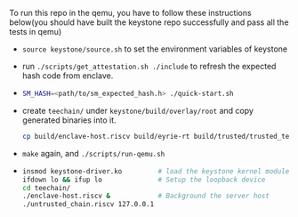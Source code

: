 To run this repo in the qemu, you have to follow these instructions below(you should have built the keystone repo successfully and pass all the tests in qemu)

- `source keystone/source.sh`  to set the environment variables of keystone

- run `./scripts/get_attestation.sh ./include` to refresh the expected hash code from enclave.

- ```bash
  SM_HASH=<path/to/sm_expected_hash.h> ./quick-start.sh
  ```

- create `teechain/` under `keystone/build/overlay/root` and copy generated binaries into it.

  ```bash
  cp build/enclave-host.riscv build/eyrie-rt build/trusted/trusted_teechain.riscv build/untrusted_teechain.riscv keystone/build/overlay/root/teechain
  ```

- `make`  again, and `./scripts/run-qemu.sh`

- ```bash
  insmod keystone-driver.ko         # load the keystone kernel module (only for newest version)
  ifdown lo && ifup lo              # Setup the loopback device
  cd teechain/
  ./enclave-host.riscv &            # Background the server host
  ./untrusted_chain.riscv 127.0.0.1
  ```

  